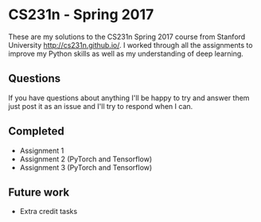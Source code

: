 # CS231n - Spring 2017

These are my solutions to the CS231n Spring 2017 course from Stanford University http://cs231n.github.io/. 
I worked through all the assignments to improve my Python skills as well as my understanding of deep learning.

## Questions

If you have questions about anything I'll be happy to try and answer them just post it as an issue and I'll try to respond when I can.

## Completed
* Assignment 1
* Assignment 2 (PyTorch and Tensorflow)
* Assignment 3 (PyTorch and Tensorflow)

## Future work
* Extra credit tasks
